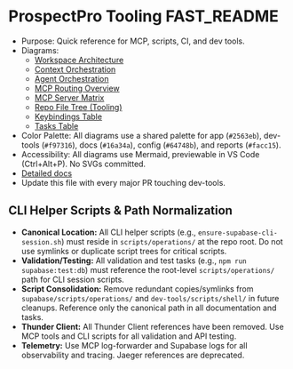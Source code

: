 # ProspectPro Tooling FAST_README

- Purpose: Quick reference for MCP, scripts, CI, and dev tools.
- Diagrams:
  - [Workspace Architecture](workspace-architecture.mmd)
  - [Context Orchestration](context-orchestration.mmd)
  - [Agent Orchestration](agent-orchestration.mmd)
  - [MCP Routing Overview](mcp-routing-overview.mmd)
  - [MCP Server Matrix](mcp-server-matrix.mmd)
  - [Repo File Tree (Tooling)](repo-filetree.mmd)
  - [Keybindings Table](keybindings-table.mmd)
  - [Tasks Table](tasks-table.mmd)
- Color Palette: All diagrams use a shared palette for app (`#2563eb`), dev-tools (`#f97316`), docs (`#16a34a`), config (`#64748b`), and reports (`#facc15`).
- Accessibility: All diagrams use Mermaid, previewable in VS Code (Ctrl+Alt+P). No SVGs committed.
- [Detailed docs](./)
- Update this file with every major PR touching dev-tools.

## CLI Helper Scripts & Path Normalization

- **Canonical Location:** All CLI helper scripts (e.g., `ensure-supabase-cli-session.sh`) must reside in `scripts/operations/` at the repo root. Do not use symlinks or duplicate script trees for critical scripts.
- **Validation/Testing:** All validation and test tasks (e.g., `npm run supabase:test:db`) must reference the root-level `scripts/operations/` path for CLI session scripts.
- **Script Consolidation:** Remove redundant copies/symlinks from `supabase/scripts/operations/` and `dev-tools/scripts/shell/` in future cleanups. Reference only the canonical path in all documentation and tasks.
- **Thunder Client:** All Thunder Client references have been removed. Use MCP tools and CLI scripts for all validation and API testing.
- **Telemetry:** Use MCP log-forwarder and Supabase logs for all observability and tracing. Jaeger references are deprecated.
